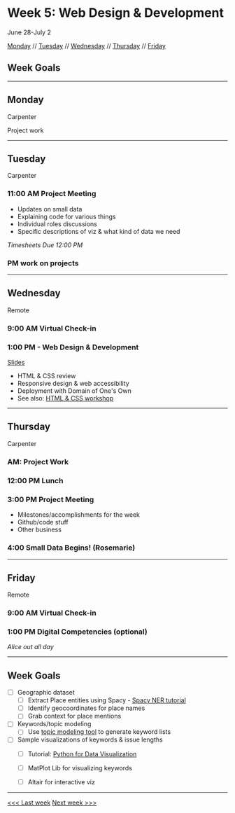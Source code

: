 # Week 5: Web Design & Development

June 28-July 2

[Monday](#monday) // [Tuesday](#tuesday) // [Wednesday](#wednesday) // [Thursday](#thursday) // [Friday](#friday)

## Week Goals

---

## Monday
Carpenter

Project work

---

## Tuesday
Carpenter

### 11:00 AM Project Meeting
- Updates on small data
- Explaining code for various things
- Individual roles discussions
- Specific descriptions of viz & what kind of data we need

*Timesheets Due 12:00 PM*

### PM work on projects
---

## Wednesday
Remote

### 9:00 AM Virtual Check-in

### 1:00 PM - Web Design & Development
[Slides](https://brynmawr-my.sharepoint.com/:p:/g/personal/amcgrath1_brynmawr_edu/EewJRNA-foFMqz_jrKl4GmABJKg9Gr8xhnncjV2KdrcJpw)
- HTML & CSS review
- Responsive design & web accessibility
- Deployment with Domain of One's Own
- See also: [HTML & CSS workshop](https://github.com/tri-cods/html-css)

---

## Thursday
Carpenter

### AM: Project Work

### 12:00 PM  Lunch

### 3:00 PM  Project Meeting 
- Milestones/accomplishments for the week
- Github/code stuff
- Other business

### 4:00 Small Data Begins! (Rosemarie)

---

## Friday
Remote

### 9:00 AM  Virtual Check-in

### 1:00 PM  Digital Competencies (optional)

*Alice out all day*

---

## Week Goals
- [ ] Geographic dataset
  - [ ] Extract Place entities using Spacy - [Spacy NER tutorial](http://ner.pythonhumanities.com/01_01_introduction_to_ner.html)
  - [ ] Identify geocoordinates for place names
  - [ ] Grab context for place mentions
- [ ] Keywords/topic modeling
  - [ ] Use [topic modeling tool](https://github.com/senderle/topic-modeling-tool) to generate keyword lists
- [ ] Sample visualizations of keywords & issue lengths
  - [ ] Tutorial: [Python for Data Visualization](https://www.linkedin.com/learning/python-for-data-visualization/)
  - [ ] MatPlot Lib for visualizing keywords
  - [ ] Altair for interactive viz


---

[<<< Last week](/04-design.md) [Next week >>>](/06-maps.md)
